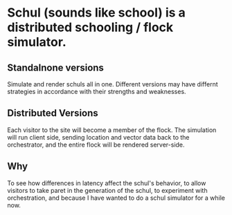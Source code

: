 # Schul (sounds like school) is a distributed schooling / flock simulator. 

## Standalnone versions

Simulate and render schuls all in one. Different versions may have differnt strategies in accordance with their strengths and weaknesses.

## Distributed Versions

Each visitor to the site will become a member of the flock. The simulation will run client side, sending location and vector data back to the orchestrator, and the entire flock will be rendered server-side.

## Why

To see how differences in latency affect the schul's behavior, to allow visitors to take paret in the generation of the schul, to experiment with orchestration, and because I have wanted to do a schul simulator for a while now.


